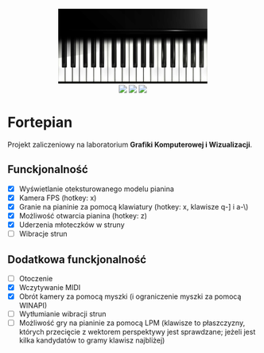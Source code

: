 <p align="center">
    <img src="images/logo.png"
         height="150" width="300"/><br>
    <img src="https://img.shields.io/github/downloads/LightTab2/Animated-Piano/total.svg?style=flat"/> <img src="https://img.shields.io/github/issues-raw/LightTab2/Animated-Piano.svg?style=flat"/> <img src="https://img.shields.io/github/stars/LightTab2/Animated-Piano.svg?style=flat"/>
</p>

# Fortepian 
Projekt zaliczeniowy na laboratorium **Grafiki Komputerowej i Wizualizacji**. 

## Funckjonalność
- [x] Wyświetlanie oteksturowanego modelu pianina
- [x] Kamera FPS (hotkey: x)
- [x] Granie na pianinie za pomocą klawiatury (hotkey: x, klawisze q-] i a-\\)
- [x] Możliwość otwarcia pianina (hotkey: z)
- [x] Uderzenia młoteczków w struny
- [ ] Wibracje strun

## Dodatkowa funckjonalność
- [ ] Otoczenie
- [x] Wczytywanie MIDI
- [x] Obrót kamery za pomocą myszki (i ograniczenie myszki za pomocą WINAPI)
- [ ] Wytłumianie wibracji strun
- [ ] Możliwość gry na pianinie za pomocą LPM (klawisze to płaszczyzny, których przecięcie z wektorem perspektywy jest sprawdzane; jeżeli jest kilka kandydatów to gramy klawisz najbliżej)
